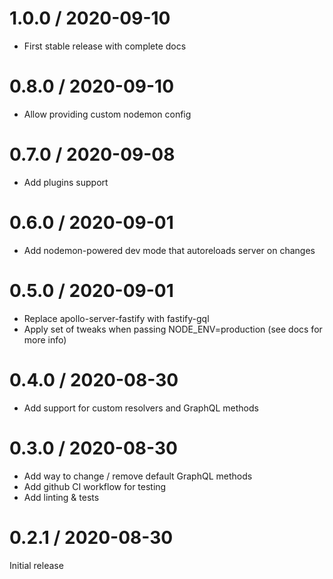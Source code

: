 # 1.0.0 / 2020-09-10

- First stable release with complete docs

# 0.8.0 / 2020-09-10

- Allow providing custom nodemon config

# 0.7.0 / 2020-09-08

- Add plugins support

# 0.6.0 / 2020-09-01

- Add nodemon-powered dev mode that autoreloads server on changes

# 0.5.0 / 2020-09-01

- Replace apollo-server-fastify with fastify-gql
- Apply set of tweaks when passing NODE_ENV=production (see docs for more info)

# 0.4.0 / 2020-08-30

- Add support for custom resolvers and GraphQL methods

# 0.3.0 / 2020-08-30

- Add way to change / remove default GraphQL methods
- Add github CI workflow for testing
- Add linting & tests

# 0.2.1 / 2020-08-30

Initial release
